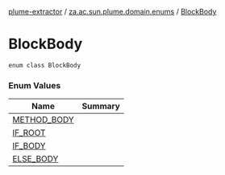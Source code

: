 [plume-extractor](../../index.md) / [za.ac.sun.plume.domain.enums](../index.md) / [BlockBody](./index.md)

# BlockBody

`enum class BlockBody`

### Enum Values

| Name | Summary |
|---|---|
| [METHOD_BODY](-m-e-t-h-o-d_-b-o-d-y.md) |  |
| [IF_ROOT](-i-f_-r-o-o-t.md) |  |
| [IF_BODY](-i-f_-b-o-d-y.md) |  |
| [ELSE_BODY](-e-l-s-e_-b-o-d-y.md) |  |
